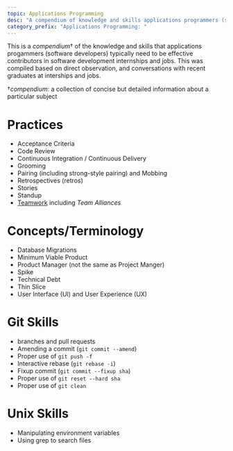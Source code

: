 ```yaml
---
topic: Applications Programming
desc: "A compendium of knowledge and skills applications programmers (software developers) need"
category_prefix: "Applications Programming: "
---
```


This is a _compendium_† of the knowledge and skills that applications progammers (software developers) typically need 
to be effective contributors in software development internships and jobs.    This was compiled based on 
direct observation, and conversations with recent graduates at interships and jobs.

†_compendium_: a collection of concise but detailed information about a particular subject

# Practices

* Acceptance Criteria
* Code Review
* Continuous Integration / Continuous Delivery
* Grooming
* Pairing (including strong-style pairing) and Mobbing
* Retrospectives (retros)
* Stories
* Standup
* [Teamwork](/topics/teamwork) including *Team Alliances*

# Concepts/Terminology

* Database Migrations
* Minimum Viable Product
* Product Manager (not the same as Project Manger)
* Spike
* Technical Debt
* Thin Slice
* User Interface (UI) and User Experience (UX)

# Git Skills

* branches and pull requests
* Amending a commit (`git commit --amend`)
* Proper use of `git push -f`
* Interactive rebase (`git rebase -i`)
* Fixup commit (`git commit --fixup sha`)
* Proper use of `git reset --hard sha`
* Proper use of `git clean`

# Unix Skills
* Manipulating environment variables
* Using grep to search files
